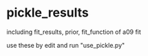 # pickle_results
including fit_results, prior, fit_function of a09 fit

use these by edit and run "use_pickle.py"

